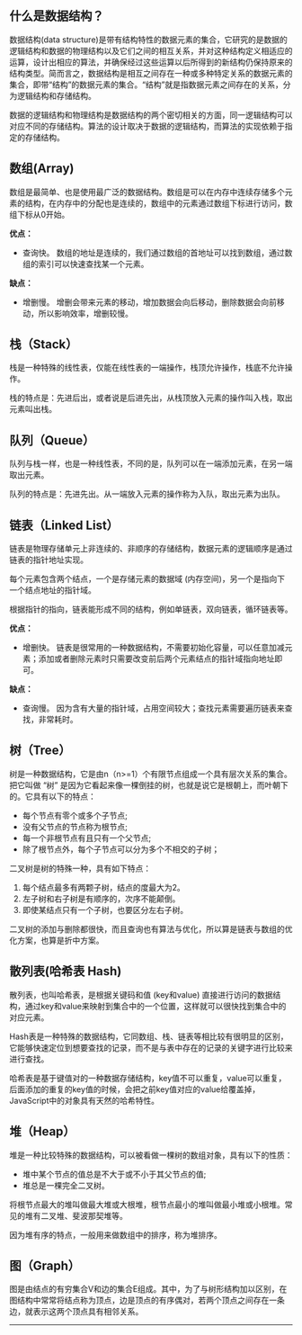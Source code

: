 ## 什么是数据结构？
数据结构(data structure)是带有结构特性的数据元素的集合，它研究的是数据的逻辑结构和数据的物理结构以及它们之间的相互关系，并对这种结构定义相适应的运算，设计出相应的算法，并确保经过这些运算以后所得到的新结构仍保持原来的结构类型。简而言之，数据结构是相互之间存在一种或多种特定关系的数据元素的集合，即带“结构”的数据元素的集合。“结构”就是指数据元素之间存在的关系，分为逻辑结构和存储结构。

数据的逻辑结构和物理结构是数据结构的两个密切相关的方面，同一逻辑结构可以对应不同的存储结构。算法的设计取决于数据的逻辑结构，而算法的实现依赖于指定的存储结构。

## 数组(Array)
数组是最简单、也是使用最广泛的数据结构。数组是可以在内存中连续存储多个元素的结构，在内存中的分配也是连续的，数组中的元素通过数组下标进行访问，数组下标从0开始。

**优点：**

- 查询快。 数组的地址是连续的，我们通过数组的首地址可以找到数组，通过数组的索引可以快速查找某一个元素。

**缺点：**

- 增删慢。 增删会带来元素的移动，增加数据会向后移动，删除数据会向前移动，所以影响效率，增删较慢。

## 栈（Stack）
栈是一种特殊的线性表，仅能在线性表的一端操作，栈顶允许操作，栈底不允许操作。 

栈的特点是：先进后出，或者说是后进先出，从栈顶放入元素的操作叫入栈，取出元素叫出栈。

## 队列（Queue）
队列与栈一样，也是一种线性表，不同的是，队列可以在一端添加元素，在另一端取出元素。

队列的特点是：先进先出。从一端放入元素的操作称为入队，取出元素为出队。

## 链表（Linked List）
链表是物理存储单元上非连续的、非顺序的存储结构，数据元素的逻辑顺序是通过链表的指针地址实现。

每个元素包含两个结点，一个是存储元素的数据域 (内存空间)，另一个是指向下一个结点地址的指针域。

根据指针的指向，链表能形成不同的结构，例如单链表，双向链表，循环链表等。

**优点：**
- 增删快。 链表是很常用的一种数据结构，不需要初始化容量，可以任意加减元素；添加或者删除元素时只需要改变前后两个元素结点的指针域指向地址即可。

**缺点：**
- 查询慢。 因为含有大量的指针域，占用空间较大；查找元素需要遍历链表来查找，非常耗时。

## 树（Tree）
树是一种数据结构，它是由n（n>=1）个有限节点组成一个具有层次关系的集合。把它叫做 “树” 是因为它看起来像一棵倒挂的树，也就是说它是根朝上，而叶朝下的。它具有以下的特点：
- 每个节点有零个或多个子节点;
- 没有父节点的节点称为根节点;
- 每一个非根节点有且只有一个父节点;
- 除了根节点外，每个子节点可以分为多个不相交的子树；

二叉树是树的特殊一种，具有如下特点：
1. 每个结点最多有两颗子树，结点的度最大为2。
2. 左子树和右子树是有顺序的，次序不能颠倒。
3. 即使某结点只有一个子树，也要区分左右子树。

二叉树的添加与删除都很快，而且查询也有算法与优化，所以算是链表与数组的优化方案，也算是折中方案。

## 散列表(哈希表 Hash)
散列表，也叫哈希表，是根据关键码和值 (key和value) 直接进行访问的数据结构，通过key和value来映射到集合中的一个位置，这样就可以很快找到集合中的对应元素。

Hash表是一种特殊的数据结构，它同数组、栈、链表等相比较有很明显的区别，它能够快速定位到想要查找的记录，而不是与表中存在的记录的关键字进行比较来进行查找。

哈希表是基于键值对的一种数据存储结构，key值不可以重复，value可以重复，后面添加的重复的key值的时候，会把之前key值对应的value给覆盖掉，JavaScript中的对象具有天然的哈希特性。

## 堆（Heap）
堆是一种比较特殊的数据结构，可以被看做一棵树的数组对象，具有以下的性质：
- 堆中某个节点的值总是不大于或不小于其父节点的值;
- 堆总是一棵完全二叉树。

将根节点最大的堆叫做最大堆或大根堆，根节点最小的堆叫做最小堆或小根堆。常见的堆有二叉堆、斐波那契堆等。

因为堆有序的特点，一般用来做数组中的排序，称为堆排序。

## 图（Graph）
图是由结点的有穷集合V和边的集合E组成。其中，为了与树形结构加以区别，在图结构中常常将结点称为顶点，边是顶点的有序偶对，若两个顶点之间存在一条边，就表示这两个顶点具有相邻关系。

------